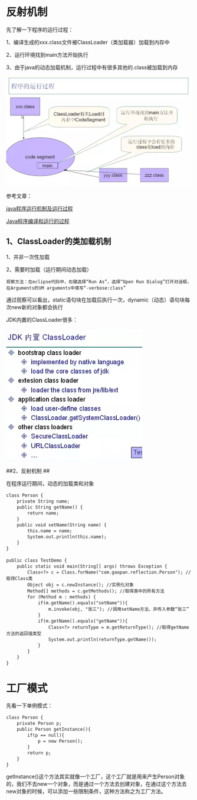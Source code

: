 # 反射机制 #

先了解一下程序的运行过程：

1、编译生成的xxx.class文件被ClassLoader（类加载器）加载到内存中

2、运行环境找到main方法开始执行

3、由于java的动态加载机制，运行过程中有很多其他的.class被加载到内存

![](https://raw.githubusercontent.com/pgao0823/Picture/master/%E7%A8%8B%E5%BA%8F%E8%BF%90%E8%A1%8C%E8%BF%87%E7%A8%8B.png)

参考文章：

[java程序运行机制及运行过程](https://www.cnblogs.com/xiaoQcn/archive/2010/01/26/1656394.html)

[Java程序编译和运行的过程](https://www.cnblogs.com/qiumingcheng/p/5398610.html)

## 1、ClassLoader的类加载机制 ##

1、并非一次性加载

2、需要时加载（运行期间动态加载）

    观察方法：在eclipse代码中，右键选择“Run As”，选择“Open Run Dialog”打开对话框，在Arguments的VM arguments中填写“-verbose:class”

通过观察可以看出，static语句块在加载后执行一次，dynamic（动态）语句块每次new新的对象都会执行

JDK内置的ClassLoader很多：

![](https://raw.githubusercontent.com/pgao0823/Picture/master/ClassLoader.png)

##2、反射机制 ##

在程序运行期间，动态的加载类和对象

    class Person {
    	private String name;
    	public String getName() {
    		return name;
    	}
    	public void setName(String name) {
    		this.name = name;
    		System.out.println(this.name);
    	}
    }
    
    public class TestDemo {
    	public static void main(String[] args) throws Exception {
    		Class<?> c = Class.forName("com.gaopan.reflection.Person"); //取得Class类
    		Object obj = c.newInstance(); //实例化对象
    		Method[] methods = c.getMethods(); //取得类中的所有方法
    		for (Method m : methods) {
    			if(m.getName().equals("setName")){
    				m.invoke(obj, "张三"); //调用setName方法，并传入参数“张三”
    			}
    			if(m.getName().equals("getName")){
    				Class<?> returnType = m.getReturnType(); //取得getName方法的返回值类型
    				System.out.println(returnType.getName());
    			}
    		}
    	}
    }


# 工厂模式 #

先看一下单例模式：

    class Person {
    	private Person p;
    	public Person getInstance(){
    		if(p == null){
    			p = new Person();
    		}
    		return p;
    	}
    }

getInstance()这个方法其实就像一个工厂，这个工厂就是用来产生Person对象的，我们不去new一个对象，而是通过一个方法去创建对象，在通过这个方法去new对象的时候，可以添加一些限制条件，这种方法称之为工厂方法。
